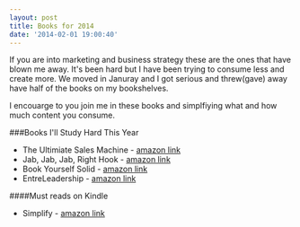 ```yaml
---
layout: post
title: Books for 2014
date: '2014-02-01 19:00:40'
---
```


If you are into marketing and business strategy these are the ones that have blown me away. It's been hard but I have been trying to consume less and create more. We moved in Januray and I got serious and threw(gave) away have half of the books on my bookshelves.

I encouarge to you join me in these books and simplfiying what and how much content you consume.

###Books I'll Study Hard This Year
* The Ultimiate Sales Machine - [amazon link](http://amzn.to/1fkxChW)
* Jab, Jab, Jab, Right Hook - [amazon link](http://amzn.to/1dhdD0Q)
* Book Yourself Solid - [amazon link](http://amzn.to/1iZ81R2)
* EntreLeadership - [amazon link](http://amzn.to/1kt5DQy)

####Must reads on Kindle
* Simplify - [amazon link](http://amzn.to/1abUVgl)